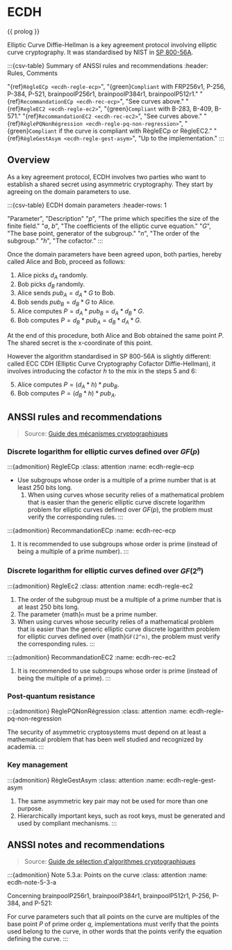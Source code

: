 # ECDH

{{ prolog }}

Elliptic Curve Diffie-Hellman is a key agreement protocol involving elliptic
curve cryptography. It was standardised by NIST in [SP
800-56A](https://csrc.nist.gov/pubs/sp/800/56/a/r3/final).

:::{csv-table} Summary of ANSSI rules and recommendations
:header: Rules, Comments

"{ref}`RègleECp <ecdh-regle-ecp>`", "{green}`Compliant` with FRP256v1, P-256, P-384, P-521, brainpoolP256r1, brainpoolP384r1, brainpoolP512r1."
"{ref}`RecommandationECp <ecdh-rec-ecp>`", "See curves above."
"{ref}`RegleEC2 <ecdh-regle-ec2>`", "{green}`Compliant` with B-283, B-409, B-571."
"{ref}`RecommandationEC2 <ecdh-rec-ec2>`", "See curves above."
"{ref}`RèglePQNonRégression <ecdh-regle-pq-non-regression>`", "{green}`Compliant` if the curve is compliant with RègleECp or RègleEC2."
"{ref}`RègleGestAsym <ecdh-regle-gest-asym>`", "Up to the implementation."
:::

## Overview

As a key agreement protocol, ECDH involves two parties who want to establish a
shared secret using asymmetric cryptography. They start by agreeing on the
domain parameters to use.

:::{csv-table} ECDH domain parameters
:header-rows: 1

"Parameter", "Description"
"$p$", "The prime which specifies the size of the finite field."
"$a$, $b$", "The coefficients of the elliptic curve equation."
"$G$", "The base point, generator of the subgroup."
"$n$", "The order of the subgroup."
"$h$", "The cofactor."
:::

Once the domain parameters have been agreed upon, both parties, hereby called
Alice and Bob, proceed as follows:

1. Alice picks $d_A$ randomly.
2. Bob picks $d_B$ randomly.
3. Alice sends $pub_A = d_A * G$ to Bob.
4. Bob sends $pub_B = d_B *G$ to Alice.
5. Alice computes $P = d_A * pub_B = d_A * d_B * G$.
6. Bob computes $P = d_B * pub_A = d_B * d_A * G$.

At the end of this procedure, both Alice and Bob obtained the same point $P$.
The shared secret is the x-coordinate of this point.

However the algorithm standardised in SP 800-56A is slightly different: called
ECC CDH (Elliptic Curve Cryptography Cofactor Diffie-Hellman), it involves
introducing the cofactor $h$ to the mix in the steps 5 and 6:

5. Alice computes $P = (d_A * h) * pub_B$.
6. Bob computes $P = (d_B * h) * pub_A$.

## ANSSI rules and recommendations

> Source: [Guide des mécanismes cryptographiques](https://cyber.gouv.fr/sites/default/files/2021/03/anssi-guide-mecanismes_crypto-2.04.pdf)

### Discrete logarithm for elliptic curves defined over $GF(p)$

:::{admonition} RègleECp
:class: attention
:name: ecdh-regle-ecp

- Use subgroups whose order is a multiple of a prime number that is at least 250
  bits long.
    1. When using curves whose security relies of a mathematical problem that is
       easier than the generic elliptic curve discrete logarithm problem for
       elliptic curves defined over $GF(p)$, the problem must verify the
       corresponding rules.
:::

:::{admonition} RecommandationECp
:name: ecdh-rec-ecp

1. It is recommended to use subgroups whose order is prime (instead of being a
   multiple of a prime number).
:::

### Discrete logarithm for elliptic curves defined over $GF(2^n)$

:::{admonition} RègleEc2
:class: attention
:name: ecdh-regle-ec2

1. The order of the subgroup must be a multiple of a prime number that is at
   least 250 bits long.
2. The parameter {math}`n` must be a prime number.
3. When using curves whose security relies of a mathematical problem that is
   easier than the generic elliptic curve discrete logarithm problem for
   elliptic curves defined over {math}`GF(2^n)`, the problem must verify the
   corresponding rules.
:::

:::{admonition} RecommandationEC2
:name: ecdh-rec-ec2

1. It is recommended to use subgroups whose order is prime (instead of being the
   multiple of a prime).
:::

### Post-quantum resistance

:::{admonition} RèglePQNonRégression
:class: attention
:name: ecdh-regle-pq-non-regression

The security of asymmetric cryptosystems must depend on at least a mathematical
problem that has been well studied and recognized by academia.
:::


### Key management

:::{admonition} RègleGestAsym
:class: attention
:name: ecdh-regle-gest-asym

1. The same asymmetric key pair may not be used for more than one purpose.
2. Hierarchically important keys, such as root keys, must be generated and used
   by compliant mechanisms.
:::

## ANSSI notes and recommendations

> Source: [Guide de sélection d'algorithmes cryptographiques](https://cyber.gouv.fr/sites/default/files/2021/03/anssi-guide-selection_crypto-1.0.pdf)

:::{admonition} Note 5.3.a: Points on the curve
:class: attention
:name: ecdh-note-5-3-a

Concerning brainpoolP256r1, brainpoolP384r1, brainpoolP512r1, P-256, P-384, and
P-521:

For curve parameters such that all points on the curve are multiples of the base
point $P$ of prime order $q$, implementations must verify that the points used
belong to the curve, in other words that the points verify the equation defining
the curve.
:::

